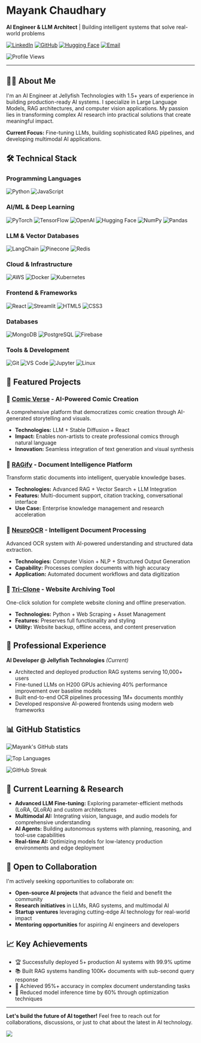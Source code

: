 # Mayank Chaudhary

**AI Engineer & LLM Architect** | Building intelligent systems that solve real-world problems

[![LinkedIn](https://img.shields.io/badge/LinkedIn-Connect-0077B5?style=flat&logo=linkedin&logoColor=white)](https://www.linkedin.com/in/mayank-chaudhary-3a65161bb)
[![GitHub](https://img.shields.io/badge/GitHub-Follow-181717?style=flat&logo=github&logoColor=white)](https://github.com/mynkchaudhry)
[![Hugging Face](https://img.shields.io/badge/%F0%9F%A4%97%20Hugging%20Face-Models-FFD21E?style=flat&logoColor=black)](https://huggingface.co/mynkchaudhry)
[![Email](https://img.shields.io/badge/Email-Contact-D14836?style=flat&logo=gmail&logoColor=white)](mailto:mayanktalan98@gmail.com)

![Profile Views](https://komarev.com/ghpvc/?username=mynkchaudhry&color=0077B5&style=flat)

---

## 👨‍💻 About Me

I'm an AI Engineer at Jellyfish Technologies with 1.5+ years of experience in building production-ready AI systems. I specialize in Large Language Models, RAG architectures, and computer vision applications. My passion lies in transforming complex AI research into practical solutions that create meaningful impact.

**Current Focus:** Fine-tuning LLMs, building sophisticated RAG pipelines, and developing multimodal AI applications.

## 🛠️ Technical Stack

### Programming Languages
![Python](https://img.shields.io/badge/Python-3776AB?style=flat&logo=python&logoColor=white)
![JavaScript](https://img.shields.io/badge/JavaScript-F7DF1E?style=flat&logo=javascript&logoColor=black)

### AI/ML & Deep Learning
![PyTorch](https://img.shields.io/badge/PyTorch-EE4C2C?style=flat&logo=pytorch&logoColor=white)
![TensorFlow](https://img.shields.io/badge/TensorFlow-FF6F00?style=flat&logo=tensorflow&logoColor=white)
![OpenAI](https://img.shields.io/badge/OpenAI-412991?style=flat&logo=openai&logoColor=white)
![Hugging Face](https://img.shields.io/badge/🤗_Hugging_Face-FFD21E?style=flat&logoColor=black)
![NumPy](https://img.shields.io/badge/NumPy-013243?style=flat&logo=numpy&logoColor=white)
![Pandas](https://img.shields.io/badge/Pandas-150458?style=flat&logo=pandas&logoColor=white)

### LLM & Vector Databases
![LangChain](https://img.shields.io/badge/LangChain-1C3C3C?style=flat&logo=langchain&logoColor=white)
![Pinecone](https://img.shields.io/badge/Pinecone-000000?style=flat&logoColor=white)
![Redis](https://img.shields.io/badge/Redis-DC382D?style=flat&logo=redis&logoColor=white)

### Cloud & Infrastructure
![AWS](https://img.shields.io/badge/AWS-232F3E?style=flat&logo=amazon-aws&logoColor=white)
![Docker](https://img.shields.io/badge/Docker-2496ED?style=flat&logo=docker&logoColor=white)
![Kubernetes](https://img.shields.io/badge/Kubernetes-326CE5?style=flat&logo=kubernetes&logoColor=white)

### Frontend & Frameworks
![React](https://img.shields.io/badge/React-61DAFB?style=flat&logo=react&logoColor=black)
![Streamlit](https://img.shields.io/badge/Streamlit-FF4B4B?style=flat&logo=streamlit&logoColor=white)
![HTML5](https://img.shields.io/badge/HTML5-E34F26?style=flat&logo=html5&logoColor=white)
![CSS3](https://img.shields.io/badge/CSS3-1572B6?style=flat&logo=css3&logoColor=white)

### Databases
![MongoDB](https://img.shields.io/badge/MongoDB-47A248?style=flat&logo=mongodb&logoColor=white)
![PostgreSQL](https://img.shields.io/badge/PostgreSQL-336791?style=flat&logo=postgresql&logoColor=white)
![Firebase](https://img.shields.io/badge/Firebase-FFCA28?style=flat&logo=firebase&logoColor=black)

### Tools & Development
![Git](https://img.shields.io/badge/Git-F05032?style=flat&logo=git&logoColor=white)
![VS Code](https://img.shields.io/badge/VS_Code-007ACC?style=flat&logo=visual-studio-code&logoColor=white)
![Jupyter](https://img.shields.io/badge/Jupyter-F37626?style=flat&logo=jupyter&logoColor=white)
![Linux](https://img.shields.io/badge/Linux-FCC624?style=flat&logo=linux&logoColor=black)

## 🚀 Featured Projects

### 🎨 [Comic Verse](https://comicc.netlify.app/) - AI-Powered Comic Creation
A comprehensive platform that democratizes comic creation through AI-generated storytelling and visuals.
- **Technologies:** LLM + Stable Diffusion + React
- **Impact:** Enables non-artists to create professional comics through natural language
- **Innovation:** Seamless integration of text generation and visual synthesis

### 🧠 [RAGify](https://ragifyyai.netlify.app/) - Document Intelligence Platform
Transform static documents into intelligent, queryable knowledge bases.
- **Technologies:** Advanced RAG + Vector Search + LLM Integration
- **Features:** Multi-document support, citation tracking, conversational interface
- **Use Case:** Enterprise knowledge management and research acceleration

### 📄 [NeuroOCR](https://neuroocr.netlify.app/) - Intelligent Document Processing
Advanced OCR system with AI-powered understanding and structured data extraction.
- **Technologies:** Computer Vision + NLP + Structured Output Generation
- **Capability:** Processes complex documents with high accuracy
- **Application:** Automated document workflows and data digitization

### 📱 [Tri-Clone](https://huggingface.co/spaces/mynkchaudhry/Projects) - Website Archiving Tool
One-click solution for complete website cloning and offline preservation.
- **Technologies:** Python + Web Scraping + Asset Management
- **Features:** Preserves full functionality and styling
- **Utility:** Website backup, offline access, and content preservation

## 💼 Professional Experience

**AI Developer @ Jellyfish Technologies** *(Current)*
- Architected and deployed production RAG systems serving 10,000+ users
- Fine-tuned LLMs on H200 GPUs achieving 40% performance improvement over baseline models
- Built end-to-end OCR pipelines processing 1M+ documents monthly
- Developed responsive AI-powered frontends using modern web frameworks

## 📊 GitHub Statistics

![Mayank's GitHub stats](https://github-readme-stats.vercel.app/api?username=mynkchaudhry&show_icons=true&theme=dark&hide_border=true)

![Top Languages](https://github-readme-stats.vercel.app/api/top-langs/?username=mynkchaudhry&layout=compact&theme=dark&hide_border=true)

![GitHub Streak](https://github-readme-streak-stats.herokuapp.com/?user=mynkchaudhry&theme=dark&hide_border=true)

## 🔬 Current Learning & Research

- **Advanced LLM Fine-tuning:** Exploring parameter-efficient methods (LoRA, QLoRA) and custom architectures
- **Multimodal AI:** Integrating vision, language, and audio models for comprehensive understanding
- **AI Agents:** Building autonomous systems with planning, reasoning, and tool-use capabilities
- **Real-time AI:** Optimizing models for low-latency production environments and edge deployment

## 🤝 Open to Collaboration

I'm actively seeking opportunities to collaborate on:

- **Open-source AI projects** that advance the field and benefit the community
- **Research initiatives** in LLMs, RAG systems, and multimodal AI
- **Startup ventures** leveraging cutting-edge AI technology for real-world impact
- **Mentoring opportunities** for aspiring AI engineers and developers

## 📈 Key Achievements

- 🏆 Successfully deployed 5+ production AI systems with 99.9% uptime
- 📚 Built RAG systems handling 100K+ documents with sub-second query response
- 🎯 Achieved 95%+ accuracy in complex document understanding tasks
- 🚀 Reduced model inference time by 60% through optimization techniques

---

**Let's build the future of AI together!** Feel free to reach out for collaborations, discussions, or just to chat about the latest in AI technology.

![](https://komarev.com/ghpvc/?username=mynkchaudhry&color=0077B5&style=flat)
